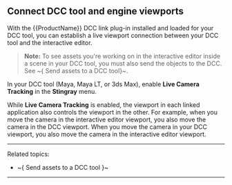 ## Connect DCC tool and engine viewports

With the {{ProductName}} DCC link plug-in installed and loaded for your DCC tool, you can establish a live viewport connection between your DCC tool and the interactive editor.

>	**Note:** To see assets you're working on in the interactive editor inside a scene in your DCC tool, you must also send the objects to the DCC. See ~{ Send assets to a DCC tool}~.

In your DCC tool (Maya, Maya LT, or 3ds Max), enable **Live Camera Tracking** in the **Stingray** menu.

While **Live Camera Tracking** is enabled, the viewport in each linked application also controls the viewport in the other. For example, when you move the camera in the interactive editor viewport, you also move the camera in the DCC viewport. When you move the camera in your DCC viewport, you also move the camera in the interactive editor viewport.

---
Related topics:
- ~{ Send assets to a DCC tool }~
---
